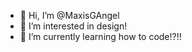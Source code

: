 - 👋 Hi, I’m @MaxisGAngel
- 👀 I’m interested in design!
- 🌱 I’m currently learning how to code!?!!

<!---
MaxisGAngel/MaxisGAngel is a ✨ special ✨ repository because its `README.md` (this file) appears on your GitHub profile.
You can click the Preview link to take a look at your changes.
--->
